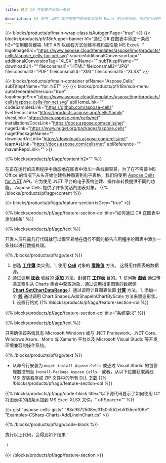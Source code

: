 ```yaml
---
title: 通过 C# 在图表中添加一条线 

description: C# 使用 .NET 库将图表中的线条添加到 Excel 的示例代码。使用此代码在 VB.NET、Asp.NET 或任何基于 .NET 的应用程序中将图表中的线条添加到 MS Excel。
---
```

{{< blocks/products/pf/main-wrap-class isAutogenPage="true" >}}
{{< blocks/products/pf/i18n/upper-banner h1="通过 C# 在图表中添加一条线" h2="使用服务器端 .NET API 以编程方式创建本机和高性能 MS Excel。" logoImageSrc="https://www.aspose.cloud/templates/aspose/img/products/cells/aspose_cells-for-net.svg" sourceAdditionalConversionTag="" additionalConversionTag="XLSX" pfName="" subTitlepfName="" downloadUrl="" fileiconsmall1="HTML" fileiconsmall2="JPG" fileiconsmall3="PDF" fileiconsmall4="XML" fileiconsmall5="XLSX" >}}

{{< blocks/products/pf/main-container pfName="Aspose.Cells" subTitlepfName="for .NET" >}}
{{< blocks/products/pf/i18n/sub-menu autoGeneratedVersion="true" logoImageSrc="https://www.aspose.cloud/templates/aspose/img/products/cells/aspose_cells-for-net.svg" apiHomeLink="" codeSamplesLink="https://github.com/aspose-cells" liveDemosLink="https://products.aspose.app/cells/family" docsLink="https://docs.aspose.com/cells/net" installationsDocsLink="https://docs.aspose.com/cells/net" nugetLink="https://www.nuget.org/packages/aspose.cells" nugetPackageName="" downloadAsLink="https://downloads.aspose.com/cells/net" learnAsLink="https://docs.aspose.com/cells/net" apiReference="" mavenRepoLink="" >}}

{{% blocks/products/pf/agp/content h2="" %}}

在正在运行的应用程序中动态地在图表中添加一条线很容易。为了在不需要 MS Office 的情况下从头开始创建各种图表到电子表格，我们将使用 [Aspose.Cells for .NET](https://products.aspose.com/cells/net)  API，它为使用 .NET 平台的电子表格创建、操作和转换提供不同的功能。 Aspose.Cells 提供了许多灵活的图表对象。
{{% /blocks/products/pf/agp/content %}}

{{< blocks/products/pf/agp/feature-section isGrey="true" >}}

{{% blocks/products/pf/agp/feature-section-col title="如何通过 C# 在图表中添加线条" %}}

{{% blocks/products/pf/agp/text %}}

 开发人员只需几行代码就可以很容易地在运行不同的报告应用程序的图表中添加一条线以进行数据处理。

{{% /blocks/products/pf/agp/text %}}

1. 创造 [**工作簿**](https://reference.aspose.com/cells/net/aspose.cells/workbook) 类实例。1. 使用 [**Cell**](https://reference.aspose.com/cells/net/aspose.cells/cell) 对象的 [**看跌值**](https://reference.aspose.com/cells/net/aspose.cells/cell/methods/putvalue/index) 方法。   这将用作图表的数据源。
1. 通过调用 [**图表**](https://reference.aspose.com/cells/net/aspose.cells.charts/chartcollection) 收藏的 [**添加**](https://reference.aspose.com/cells/net/aspose.cells.charts/chartcollection/methods/add) 方法，封装在 [**工作表**](https://reference.aspose.com/cells/net/aspose.cells/worksheet) 目的。1. 访问新 [**图表**](https://reference.aspose.com/cells/net/aspose.cells.charts/chart) 通过传递其索引从 Charts 集合中获取对象，通过调用指定图表的数据源 [**Chart.SetChartDataRange**](https://https://reference.aspose.com/cells/net/aspose.cells.charts/chart/methods/setchartdatarange).1. 通过调用计算图表位置 [**计算**](https://https://reference.aspose.com/cells/net/aspose.cells.charts/chart/methods/Calculate) 方法。1. 添加一个 [**线**](https://reference.aspose.com/cells/net/aspose.cells.drawing/shape/properties/msodrawingtype) 通过调用 Chart.Shapes.AddShapeInChartByScale 方法来塑造形状。1. 设置行格式
{{% /blocks/products/pf/agp/feature-section-col %}}

{{% blocks/products/pf/agp/feature-section-col title="系统要求" %}}

{{% blocks/products/pf/agp/text %}}

 只需确保该系统具有 Microsoft Windows 或与 .NET Framework、.NET Core、Windows Azure、Mono 或 Xamarin 平台以及 Microsoft Visual Studio 等开发环境兼容的操作系统。 

{{% /blocks/products/pf/agp/text %}}

- 从命令行安装为 <code>nuget install Aspose.Cells</code> 或通过 Visual Studio 的包管理器控制台 <code>Install-Package Aspose.Cells</code>.- 或者，从以下位置获取离线 MSI 安装程序或 ZIP 文件中的所有 DLL <a href="https://downloads.aspose.com/cells/net">下载</a>
{{% /blocks/products/pf/agp/feature-section-col %}}

{{% blocks/products/pf/agp/code-block title="以下源代码显示了如何使用 C# 将图表中的线条添加到 MS Excel XLSX 文件。" offSpacer="" %}}

{{< gist "aspose-cells-gists" "88c9872508ec3150c552eb5155edf06e" "Examples-CSharp-Charts-AddLineInChart.cs" >}}

{{% /blocks/products/pf/agp/code-block %}}

执行以上代码，会得到如下结果：

！[](line-in-chart.png)

{{< /blocks/products/pf/agp/feature-section >}}


<!-- aboutfile Starts -->
